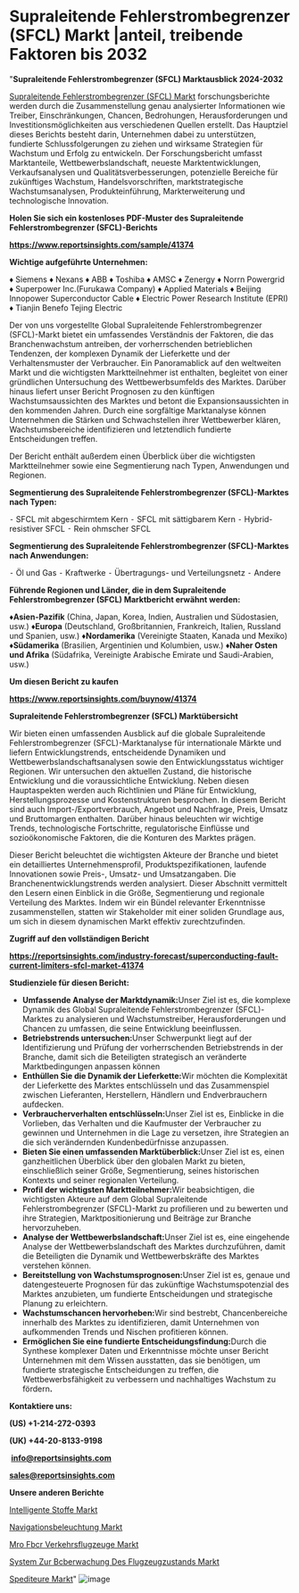 # Supraleitende Fehlerstrombegrenzer (SFCL) Markt |anteil, treibende Faktoren bis 2032

"<strong><b>Supraleitende Fehlerstrombegrenzer (SFCL) Marktausblick 2024-2032</b></strong>

<a href=https://www.reportsinsights.com/sample/41374>Supraleitende Fehlerstrombegrenzer (SFCL) Markt</a> forschungsberichte werden durch die Zusammenstellung genau analysierter Informationen wie Treiber, Einschränkungen, Chancen, Bedrohungen, Herausforderungen und Investitionsmöglichkeiten aus verschiedenen Quellen erstellt. Das Hauptziel dieses Berichts besteht darin, Unternehmen dabei zu unterstützen, fundierte Schlussfolgerungen zu ziehen und wirksame Strategien für Wachstum und Erfolg zu entwickeln. Der Forschungsbericht umfasst Marktanteile, Wettbewerbslandschaft, neueste Marktentwicklungen, Verkaufsanalysen und Qualitätsverbesserungen, potenzielle Bereiche für zukünftiges Wachstum, Handelsvorschriften, marktstrategische Wachstumsanalysen, Produkteinführung, Markterweiterung und technologische Innovation.

<strong><b>Holen Sie sich ein kostenloses PDF-Muster des Supraleitende Fehlerstrombegrenzer (SFCL)-Berichts</b></strong>

<a href=https://www.reportsinsights.com/sample/41374><strong><u>https://www.reportsinsights.com/sample/41374</u></strong></a>

<strong>Wichtige aufgeführte Unternehmen:</strong>

♦ Siemens
♦ Nexans
♦ ABB
♦ Toshiba
♦ AMSC
♦ Zenergy
♦ Norrn Powergrid
♦ Superpower Inc.(Furukawa Company)
♦ Applied Materials
♦ Beijing Innopower Superconductor Cable
♦ Electric Power Research Institute (EPRI)
♦ Tianjin Benefo Tejing Electric

Der von uns vorgestellte Global Supraleitende Fehlerstrombegrenzer (SFCL)-Markt bietet ein umfassendes Verständnis der Faktoren, die das Branchenwachstum antreiben, der vorherrschenden betrieblichen Tendenzen, der komplexen Dynamik der Lieferkette und der Verhaltensmuster der Verbraucher. Ein Panoramablick auf den weltweiten Markt und die wichtigsten Marktteilnehmer ist enthalten, begleitet von einer gründlichen Untersuchung des Wettbewerbsumfelds des Marktes. Darüber hinaus liefert unser Bericht Prognosen zu den künftigen Wachstumsaussichten des Marktes und betont die Expansionsaussichten in den kommenden Jahren. Durch eine sorgfältige Marktanalyse können Unternehmen die Stärken und Schwachstellen ihrer Wettbewerber klären, Wachstumsbereiche identifizieren und letztendlich fundierte Entscheidungen treffen.

Der Bericht enthält außerdem einen Überblick über die wichtigsten Marktteilnehmer sowie eine Segmentierung nach Typen, Anwendungen und Regionen.

<strong>Segmentierung des Supraleitende Fehlerstrombegrenzer (SFCL)-Marktes nach Typen:</strong>

⁃ SFCL mit abgeschirmtem Kern
⁃ SFCL mit sättigbarem Kern
⁃ Hybrid-resistiver SFCL
⁃ Rein ohmscher SFCL

<strong>Segmentierung des Supraleitende Fehlerstrombegrenzer (SFCL)-Marktes nach Anwendungen:</strong>

⁃ Öl und Gas
⁃ Kraftwerke
⁃ Übertragungs- und Verteilungsnetz
⁃ Andere

<strong><b>Führende Regionen und Länder, die in dem Supraleitende Fehlerstrombegrenzer (SFCL) Marktbericht erwähnt werden:</b></strong>

<strong><b>♦Asien-Pazifik</b></strong> (China, Japan, Korea, Indien, Australien und Südostasien, usw.)
<strong><b>♦Europa</b></strong> (Deutschland, Großbritannien, Frankreich, Italien, Russland und Spanien, usw.)
♦<strong><b>Nordamerika</b></strong> (Vereinigte Staaten, Kanada und Mexiko)
<strong><b>♦Südamerika</b></strong> (Brasilien, Argentinien und Kolumbien, usw.)
<strong><b>♦Naher Osten und Afrika</b></strong> (Südafrika, Vereinigte Arabische Emirate und Saudi-Arabien, usw.)

<strong>Um diesen Bericht zu kaufen</strong>

<a href=https://www.reportsinsights.com/buynow/41374><strong><u>https://www.reportsinsights.com/buynow/41374</u></strong></a>

<strong>Supraleitende Fehlerstrombegrenzer (SFCL) Marktübersicht</strong>

Wir bieten einen umfassenden Ausblick auf die globale Supraleitende Fehlerstrombegrenzer (SFCL)-Marktanalyse für internationale Märkte und liefern Entwicklungstrends, entscheidende Dynamiken und Wettbewerbslandschaftsanalysen sowie den Entwicklungsstatus wichtiger Regionen. Wir untersuchen den aktuellen Zustand, die historische Entwicklung und die voraussichtliche Entwicklung. Neben diesen Hauptaspekten werden auch Richtlinien und Pläne für Entwicklung, Herstellungsprozesse und Kostenstrukturen besprochen. In diesem Bericht sind auch Import-/Exportverbrauch, Angebot und Nachfrage, Preis, Umsatz und Bruttomargen enthalten. Darüber hinaus beleuchten wir wichtige Trends, technologische Fortschritte, regulatorische Einflüsse und sozioökonomische Faktoren, die die Konturen des Marktes prägen.

Dieser Bericht beleuchtet die wichtigsten Akteure der Branche und bietet ein detailliertes Unternehmensprofil, Produktspezifikationen, laufende Innovationen sowie Preis-, Umsatz- und Umsatzangaben. Die Branchenentwicklungstrends werden analysiert. Dieser Abschnitt vermittelt den Lesern einen Einblick in die Größe, Segmentierung und regionale Verteilung des Marktes. Indem wir ein Bündel relevanter Erkenntnisse zusammenstellen, statten wir Stakeholder mit einer soliden Grundlage aus, um sich in diesem dynamischen Markt effektiv zurechtzufinden.

<strong>Zugriff auf den vollständigen Bericht</strong>

<a href=https://reportsinsights.com/industry-forecast/superconducting-fault-current-limiters-sfcl-market-41374><strong>https://reportsinsights.com/industry-forecast/superconducting-fault-current-limiters-sfcl-market-41374</strong></a>

<strong>Studienziele für diesen Bericht:</strong>
<ul>
  <li><strong>Umfassende Analyse der Marktdynamik:</strong>Unser Ziel ist es, die komplexe Dynamik des Global Supraleitende Fehlerstrombegrenzer (SFCL)-Marktes zu analysieren und Wachstumstreiber, Herausforderungen und Chancen zu umfassen, die seine Entwicklung beeinflussen.</li>
  <li><strong>Betriebstrends untersuchen:</strong>Unser Schwerpunkt liegt auf der Identifizierung und Prüfung der vorherrschenden Betriebstrends in der Branche, damit sich die Beteiligten strategisch an veränderte Marktbedingungen anpassen können</li>
  <li><strong>Enthüllen Sie die Dynamik der Lieferkette:</strong>Wir möchten die Komplexität der Lieferkette des Marktes entschlüsseln und das Zusammenspiel zwischen Lieferanten, Herstellern, Händlern und Endverbrauchern aufdecken.</li>
  <li><strong>Verbraucherverhalten entschlüsseln:</strong>Unser Ziel ist es, Einblicke in die Vorlieben, das Verhalten und die Kaufmuster der Verbraucher zu gewinnen und Unternehmen in die Lage zu versetzen, ihre Strategien an die sich verändernden Kundenbedürfnisse anzupassen.</li>
  <li><strong>Bieten Sie einen umfassenden Marktüberblick:</strong>Unser Ziel ist es, einen ganzheitlichen Überblick über den globalen Markt zu bieten, einschließlich seiner Größe, Segmentierung, seines historischen Kontexts und seiner regionalen Verteilung.</li>
  <li><strong>Profil der wichtigsten Marktteilnehmer:</strong>Wir beabsichtigen, die wichtigsten Akteure auf dem Global Supraleitende Fehlerstrombegrenzer (SFCL)-Markt zu profilieren und zu bewerten und ihre Strategien, Marktpositionierung und Beiträge zur Branche hervorzuheben.</li>
  <li><strong>Analyse der Wettbewerbslandschaft:</strong>Unser Ziel ist es, eine eingehende Analyse der Wettbewerbslandschaft des Marktes durchzuführen, damit die Beteiligten die Dynamik und Wettbewerbskräfte des Marktes verstehen können.</li>
  <li><strong>Bereitstellung von Wachstumsprognosen:</strong>Unser Ziel ist es, genaue und datengesteuerte Prognosen für das zukünftige Wachstumspotenzial des Marktes anzubieten, um fundierte Entscheidungen und strategische Planung zu erleichtern.</li>
  <li><strong>Wachstumschancen hervorheben:</strong>Wir sind bestrebt, Chancenbereiche innerhalb des Marktes zu identifizieren, damit Unternehmen von aufkommenden Trends und Nischen profitieren können.</li>
  <li><strong>Ermöglichen Sie eine fundierte Entscheidungsfindung:</strong>Durch die Synthese komplexer Daten und Erkenntnisse möchte unser Bericht Unternehmen mit dem Wissen ausstatten, das sie benötigen, um fundierte strategische Entscheidungen zu treffen, die Wettbewerbsfähigkeit zu verbessern und nachhaltiges Wachstum zu fördern<strong>.</strong></li>
</ul>
<strong>Kontaktiere uns:</strong>

<strong>(US) +1-214-272-0393</strong>

<strong>(UK) +44-20-8133-9198</strong>

<strong> </strong><a href=info@reportsinsights.com><strong><u>info@reportsinsights.com</u></strong></a>

<a href=sales@reportsinsights.com><strong><u>sales@reportsinsights.com</u></strong></a>

<strong>Unsere anderen Berichte</strong>

<a href=https://de.linkedin.com/pulse/intelligente-stoffe-markt-oben-nach-unten-lfelf/>Intelligente Stoffe Markt</a>

<a href=https://de.linkedin.com/pulse/navigationsbeleuchtung-markt-2024-trends-b9zlf/>Navigationsbeleuchtung Markt</a>

<a href=https://de.linkedin.com/pulse/mro-f%C3%BCr-verkehrsflugzeuge-markt-bericht-abdeckung-chancen/>Mro Fbcr Verkehrsflugzeuge Markt</a>

<a href=https://de.linkedin.com/pulse/system-zur-%C3%BCberwachung-des-flugzeugzustands-markt/>System Zur Bcberwachung Des Flugzeugzustands Markt</a>

<a href=https://de.linkedin.com/pulse/spediteure-markt-2023-erkundung-von-wachstum-größe-khlnc/>Spediteure Markt</a>"
![image](https://github.com/Jaayaachit/RItrends/assets/158452289/8e41a48f-5081-4d90-9059-b5d90a26389e)
